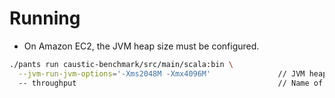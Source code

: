 # Running
- On Amazon EC2, the JVM heap size must be configured.
```bash
./pants run caustic-benchmark/src/main/scala:bin \
  --jvm-run-jvm-options='-Xms2048M -Xmx4096M'               // JVM heap size.
  -- throughput                                             // Name of benchmark.
```